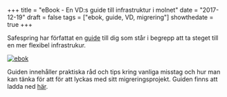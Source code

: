 +++
title = "eBook - En VD:s guide till infrastruktur i molnet"
date = "2017-12-19"
draft = false
tags = ["ebok, guide, VD, migrering"]
showthedate = true
+++

Safespring har författat en [guide][ebook] till dig som står i begrepp att ta
steget till en mer flexibel infrastrukur.

[![ebok](../images/ebook-banner.png)][ebook]

Guiden innehåller praktiska råd och tips kring vanliga misstag och hur man kan
tänka för att för att lyckas med sitt migreringsprojekt. Guiden finns att ladda
ned [här][ebook].

[ebook]: ../../marketing/ebook_vd_guide.html

